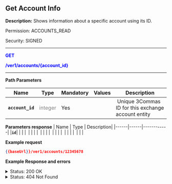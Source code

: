 ## Get Account Info

**Description:** Shows information about a specific account using its ID.

Permission: ACCOUNTS_READ

Security: SIGNED

----------

<mark style="color:blue;background-color:white" > **GET**

<mark style="color:blue;background-color:white" > **/ver1/accounts/{account_id}**

----------

**Path Parameters**

| Name | Type |	Mandatory |	Values	| Description|
|------|------|-----------|-----------------|------------|
|**`account_id`**  | <mark style="color:grey;background-color:white"> integer | Yes |  |  Unique 3Commas ID for this exchange account entity |


**Parameters response**
| Name | Type |	Description|
|------|------|------------|
|**`id`**| | |
|**` `**| | |
|**` `**| | |
|**` `**| | |
|**` `**| | |
|**` `**| | |


**Example request**
```json
{{baseUrl}}/ver1/accounts/12345678
```

**Example Response and errors**


<details>

<summary>Status: 200 OK</summary>

```json
{
    "id": 12345678,
    "auto_balance_period": 12,
    "auto_balance_portfolio_id": null,
    "auto_balance_portfolio": null,
    "auto_balance_currency_change_limit": null,
    "autobalance_enabled": false,
    "hedge_mode_available": false,
    "hedge_mode_enabled": false,
    "is_locked": false,
    "smart_trading_supported": true,
    "smart_selling_supported": true,
    "available_for_trading": {},
    "stats_supported": true,
    "trading_supported": true,
    "market_buy_supported": true,
    "market_sell_supported": true,
    "conditional_buy_supported": true,
    "bots_allowed": true,
    "bots_ttp_allowed": true,
    "bots_tsl_allowed": true,
    "gordon_bots_available": true,
    "multi_bots_allowed": true,
    "created_at": "2023-06-19T16:50:57.303Z",
    "updated_at": "2023-06-19T17:16:29.008Z",
    "last_auto_balance": null,
    "fast_convert_available": true,
    "grid_bots_allowed": true,
    "api_key_invalid": false,
    "market_icon": "https://3commas.io/img/exchanges/binance.png",
    "deposit_enabled": true,
    "include_in_summary": true,
    "supported_market_types": [
        "spot"
    ],
    "primary_display_currency_profit_percentage": {
        "currency": "USD",
        "amount": "-2.48"
    },
    "primary_display_currency_profit": {
        "currency": "USD",
        "amount": "-0.695668291131228846704187732519297582723554246"
    },
    "day_profit_primary_display_currency_percentage": {
        "currency": "USD",
        "amount": "-1.5968"
    },
    "day_profit_primary_display_currency": {
        "currency": "USD",
        "amount": "-0.4441768299751186373103375288155938785363926290406"
    },
    "primary_display_currency_amount": {
        "currency": "USD",
        "amount": "27.371739251908771153295812267480702417276445754"
    },
    "total_primary_display_currency_profit": {
        "currency": "USD",
        "amount": 3.371739251908771
    },
    "available_include_in_summary": true,
    "api_key": "yzNYzv8a0VEBwsrhc3MDpHZ7XMqa1vJqSqHzpfjjKpdFF9SbQsVQKRl3hKNyZU45",
    "name": "My Binance US",
    "auto_balance_method": null,
    "auto_balance_error": null,
    "customer_id": null,
    "subaccount_name": null,
    "lock_reason": null,
    "btc_amount": "0.00048306876986613246844096791630894498302707",
    "usd_amount": "27.371739251908771153295812267480702417276445754",
    "day_profit_btc": "0.00000349955240609775369364264288301905710155484597542",
    "day_profit_usd": "-0.4441768299751186373103375288155938785363926290406",
    "day_profit_btc_percentage": "0.73",
    "day_profit_usd_percentage": "-1.6",
    "btc_profit": "-0.00003240253771427353155903208369105501697293",
    "usd_profit": "-0.695668291131228846704187732519297582723554246",
    "usd_profit_percentage": "-2.48",
    "btc_profit_percentage": "-6.29",
    "total_btc_profit": "-0.0003454699708792625",
    "total_usd_profit": "3.371739251908771",
    "pretty_display_type": "BinanceUs",
    "exchange_name": "Binance US Spot",
    "market_code": "binance_us",
    "api_keys_state": "ok"
}
```
</details>

<details>
<summary>Status: 404 Not Found</summary>

```json
{
    "error": "not_found",
    "error_description": "Not Found"
}
```

</details>